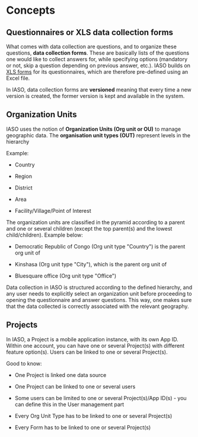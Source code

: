 # Concepts

## Questionnaires or XLS data collection forms

What comes with data collection are questions, and to organize these questions, **data collection forms**. These are basically lists of the questions one would like to collect answers for, while specifying options (mandatory or not, skip a question depending on previous answer, etc.).
IASO builds on [XLS forms](https://xlsform.org/en/) for its questionnaires, which are therefore pre-defined using an Excel file.

In IASO, data collection forms are **versioned** meaning that every time a new version is created, the former version is kept and available in the system. 

## <a id="OU"></a>Organization Units ##
IASO uses the notion of **Organization Units (Org unit or OU)** to manage geographic data. 
The **organisation unit types (OUT)** represent levels in the hierarchy

Example:

- Country

- Region
- District
- Area
- Facility/Village/Point of Interest

The organization units are classified in the pyramid according to a parent and one or several children (except the top parent(s) and the lowest child/children). 
Example below:

- Democratic Republic of Congo (Org unit type "Country") is the parent org unit of

- Kinshasa (Org unit type "City"), which is the parent org unit of 
- Bluesquare office (Org unit type "Office")


Data collection in IASO is structured according to the defined hierarchy, and any user needs to explicitly select an organization unit before proceeding to opening the questionnaire and answer questions. This way, one makes sure that the data collected is correctly associated with the relevant geography. 

## <a id="Projects"></a>Projects ##
In IASO, a Project is a mobile application instance, with its own App ID. Within one account, you can have one or several Project(s) with different feature option(s). 
Users can be linked to one or several Project(s). 

Good to know:

- One Project is linked one data source

- One Project  can be linked to one or several users
- Some users can be limited to one or several Project(s)/App ID(s) - you can define this in the User management part
- Every Org Unit Type has to be linked to one or several Project(s)
- Every Form has to be linked to one or several Project(s)